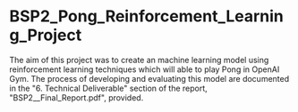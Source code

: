 # BSP2_Pong_Reinforcement_Learning_Project
 The aim of this project was to create an machine learning model using reinforcement learning techniques which will able to play Pong in OpenAI Gym.
 The process of developing and evaluating this model are documented in the "6. Technical Deliverable" section of the report, "BSP2__Final_Report.pdf", provided. 
